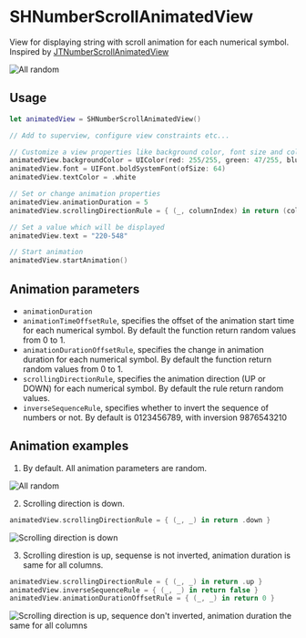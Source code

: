 # SHNumberScrollAnimatedView
View for displaying string with scroll animation for each numerical symbol. Inspired by [JTNumberScrollAnimatedView](https://github.com/jonathantribouharet/JTNumberScrollAnimatedView)

![All random](https://user-images.githubusercontent.com/25868364/44025841-e314b52a-9ef9-11e8-98e1-fa3dd7ec95a3.gif)



Usage
---
```swift
let animatedView = SHNumberScrollAnimatedView()

// Add to superview, configure view constraints etc...

// Customize a view properties like background color, font size and color
animatedView.backgroundColor = UIColor(red: 255/255, green: 47/255, blue: 146/255, alpha: 1)
animatedView.font = UIFont.boldSystemFont(ofSize: 64)
animatedView.textColor = .white

// Set or change animation properties
animatedView.animationDuration = 5
animatedView.scrollingDirectionRule = { (_, columnIndex) in return (columnIndex % 2) == 0 ? .down : .up }

// Set a value which will be displayed
animatedView.text = "220-548"

// Start animation
animatedView.startAnimation()
```

Animation parameters
---
- `animationDuration`
- `animationTimeOffsetRule`, specifies the offset of the animation start time for each numerical symbol. By default the function return random values from 0 to 1.
- `animationDurationOffsetRule`, specifies the change in animation duration for each numerical symbol. By default the function return random values from 0 to 1.
- `scrollingDirectionRule`, specifies the animation direction (UP or DOWN) for each numerical symbol. By default the rule return random values.
- `inverseSequenceRule`, specifies whether to invert the sequence of numbers or not. By default is 0123456789, with inversion 9876543210

Animation examples
---
1. By default. All animation parameters are random.

![All random](https://user-images.githubusercontent.com/25868364/44025841-e314b52a-9ef9-11e8-98e1-fa3dd7ec95a3.gif)

2. Scrolling direction is down.
```swift
animatedView.scrollingDirectionRule = { (_, _) in return .down }
```
![Scrolling direction is down](https://user-images.githubusercontent.com/25868364/44022666-ec7c5dce-9ef0-11e8-86ec-a4f8c4dde949.gif)

3. Scrolling direstion is up, sequense is not inverted, animation duration is same for all columns.
```swift
animatedView.scrollingDirectionRule = { (_, _) in return .up }
animatedView.inverseSequenceRule = { (_, _) in return false }
animatedView.animationDurationOffsetRule = { (_, _) in return 0 }
```
![Scrolling direction is up, sequence don't inverted,  animation duration the same for all columns](https://user-images.githubusercontent.com/25868364/44022675-f3c6981a-9ef0-11e8-8dd0-4b87f429659c.gif)
